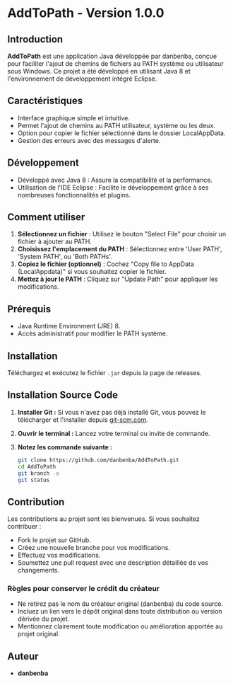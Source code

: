 # AddToPath - Version 1.0.0

## Introduction
**AddToPath** est une application Java développée par danbenba, conçue pour faciliter l'ajout de chemins de fichiers au PATH système ou utilisateur sous Windows. Ce projet a été développé en utilisant Java 8 et l'environnement de développement intégré Eclipse.

## Caractéristiques
- Interface graphique simple et intuitive.
- Permet l'ajout de chemins au PATH utilisateur, système ou les deux.
- Option pour copier le fichier sélectionné dans le dossier LocalAppData.
- Gestion des erreurs avec des messages d'alerte.

## Développement
- Développé avec Java 8 : Assure la compatibilité et la performance.
- Utilisation de l'IDE Eclipse : Facilite le développement grâce à ses nombreuses fonctionnalités et plugins.

## Comment utiliser
1. **Sélectionnez un fichier** : Utilisez le bouton "Select File" pour choisir un fichier à ajouter au PATH.
2. **Choisissez l'emplacement du PATH** : Sélectionnez entre 'User PATH', 'System PATH', ou 'Both PATHs'.
3. **Copiez le fichier (optionnel)** : Cochez "Copy file to AppData (LocalAppdata)" si vous souhaitez copier le fichier.
4. **Mettez à jour le PATH** : Cliquez sur "Update Path" pour appliquer les modifications.

## Prérequis
- Java Runtime Environment (JRE) 8.
- Accès administratif pour modifier le PATH système.

## Installation
Téléchargez et exécutez le fichier `.jar` depuis la page de releases.

## Installation Source Code

1. **Installer Git :** 
   Si vous n'avez pas déjà installé Git, vous pouvez le télécharger et l'installer depuis [git-scm.com](https://git-scm.com/).

2. **Ouvrir le terminal :** 
   Lancez votre terminal ou invite de commande.

3. **Notez les commande suivante :** 

   ```bash
   git clone https://github.com/danbenba/AddToPath.git
   cd AddToPath
   git branch -a
   git status
   ```

## Contribution
Les contributions au projet sont les bienvenues. Si vous souhaitez contribuer :
- Fork le projet sur GitHub.
- Créez une nouvelle branche pour vos modifications.
- Effectuez vos modifications.
- Soumettez une pull request avec une description détaillée de vos changements.

### Règles pour conserver le crédit du créateur
- Ne retirez pas le nom du créateur original (danbenba) du code source.
- Incluez un lien vers le dépôt original dans toute distribution ou version dérivée du projet.
- Mentionnez clairement toute modification ou amélioration apportée au projet original.

## Auteur
- **danbenba**

